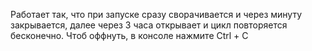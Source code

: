 Работает так, что при запуске сразу сворачивается и через минуту закрывается, далее через 3 часа открывает и цикл повторяется бесконечно. Чтоб оффнуть, в консоле нажмите Ctrl + C
